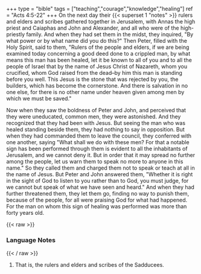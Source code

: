 +++
type = "bible"
tags = ["teaching","courage","knowledge","healing"]
ref = "Acts 4:5-22"
+++
On the next day their {{< superset 1 "notes" >}} rulers and elders and scribes gathered together in Jerusalem, with Annas the high priest and Caiaphas and John and Alexander, and all who were of the high-priestly family. And when they had set them in the midst, they inquired, "By what power or by what name did you do this?" Then Peter, filled with the Holy Spirit, said to them, "Rulers of the people and elders, if we are being examined today concerning a good deed done to a crippled man, by what means this man has been healed, let it be known to all of you and to all the people of Israel that by the name of Jesus Christ of Nazareth, whom you crucified, whom God raised from the dead–by him this man is standing before you well. This Jesus is the stone that was rejected by you, the builders, which has become the cornerstone. And there is salvation in no one else, for there is no other name under heaven given among men by which we must be saved."

Now when they saw the boldness of Peter and John, and perceived that they were uneducated, common men, they were astonished. And they recognized that they had been with Jesus. But seeing the man who was healed standing beside them, they had nothing to say in opposition. But when they had commanded them to leave the council, they conferred with one another, saying "What shall we do with these men? For that a notable sign has been performed through them is evident to all the inhabitants of Jerusalem, and we cannot deny it. But in order that it may spread no further among the people, let us warn them to speak no more to anyone in this name." So they called them and charged them not to speak or teach at all in the name of Jesus. But Peter and John answered them, "Whether it is right in the sight of God to listen to you rather than to God, you must judge, for we cannot but speak of what we have seen and heard." And when they had further threatened them, they let them go, finding no way to punish them, because of the people, for all were praising God for what had happened. For the man on whom this sign of healing was performed was more than forty years old.


{{< raw >}} <h3 id="notes">Language Notes</h3> {{< / raw >}}
1. That is, the rulers and elders and scribes of the Sadducees.
